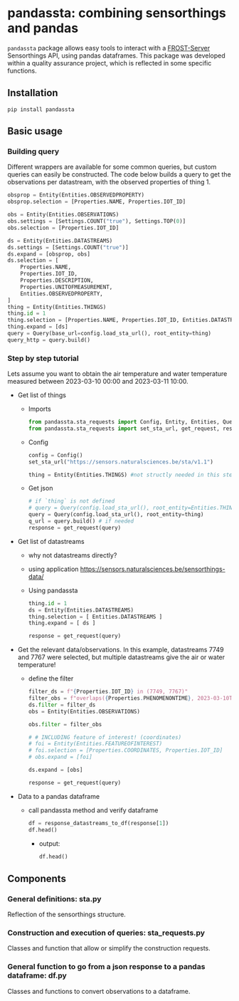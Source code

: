 # pandassta: combining sensorthings and pandas 

`pandassta` package allows easy tools to interact with a [FROST-Server](https://www.iosb.fraunhofer.de/en/projects-and-products/frost-server.html) Sensorthings API, using pandas dataframes.
This package was developed within a quality assurance project, which is reflected in some specific functions.

## Installation

```shell
pip install pandassta
```

## Basic usage

### Building query

Different wrappers are available for some common queries, but custom queries can easily be constructed.
The code below builds a query to get the observations per datastream, with the observed properties of thing 1.

```python
obsprop = Entity(Entities.OBSERVEDPROPERTY)
obsprop.selection = [Properties.NAME, Properties.IOT_ID]

obs = Entity(Entities.OBSERVATIONS)
obs.settings = [Settings.COUNT("true"), Settings.TOP(0)]
obs.selection = [Properties.IOT_ID]

ds = Entity(Entities.DATASTREAMS)
ds.settings = [Settings.COUNT("true")]
ds.expand = [obsprop, obs]
ds.selection = [
    Properties.NAME,
    Properties.IOT_ID,
    Properties.DESCRIPTION,
    Properties.UNITOFMEASUREMENT,
    Entities.OBSERVEDPROPERTY,
]
thing = Entity(Entities.THINGS)
thing.id = 1
thing.selection = [Properties.NAME, Properties.IOT_ID, Entities.DATASTREAMS]
thing.expand = [ds]
query = Query(base_url=config.load_sta_url(), root_entity=thing)
query_http = query.build()
```


### Step by step tutorial 

Lets assume you want to obtain the air temperature and water temperature measured between 2023-03-10 00:00 and 2023-03-11 10:00. 

- Get list of things
	- Imports
	  
	  ```python
	  from pandassta.sta_requests import Config, Entity, Entities, Query, Properties
	  from pandassta.sta_requests import set_sta_url, get_request, response_datastreams_to_df
	  ```
	- Config
	  
	  ```python
	  config = Config()
	  set_sta_url("https://sensors.naturalsciences.be/sta/v1.1")
	  
	  thing = Entity(Entities.THINGS) #not structly needed in this step, but needed later
	  ```
	- Get json
	  
	  ```python
	  # if `thing` is not defined 
	  # query = Query(config.load_sta_url(), root_entity=Entities.THINGS)
	  query = Query(config.load_sta_url(), root_entity=thing)
	  q_url = query.build() # if needed
	  response = get_request(query)
	  ```
- Get list of datastreams
	- why not datastreams directly?
	- using application https://sensors.naturalsciences.be/sensorthings-data/
	- Using pandassta
	  
	  ```python
	  thing.id = 1
	  ds = Entity(Entities.DATASTREAMS)
	  thing.selection = [ Entities.DATASTREAMS ]
	  thing.expand = [ ds ]
	  
	  response = get_request(query)
	  ```
- Get the relevant data/observations.
    In this example, datastreams 7749 and 7767 were selected, but multiple datastreams give the air or water temperature!
	- define the filter
	  
	  ```python
	  filter_ds = f"{Properties.IOT_ID} in (7749, 7767)"
	  filter_obs = f"overlaps({Properties.PHENOMENONTIME}, 2023-03-10T00:00Z/2023-03-11T10:00Z)"
	  ds.filter = filter_ds
	  obs = Entity(Entities.OBSERVATIONS)
	  
	  obs.filter = filter_obs
	  
	  # # INCLUDING feature of interest! (coordinates)
	  # foi = Entity(Entities.FEATUREOFINTEREST)
	  # foi.selection = [Properties.COORDINATES, Properties.IOT_ID]
	  # obs.expand = [foi]
	  
	  ds.expand = [obs]
	  
	  response = get_request(query)
	  ```
- Data to a pandas dataframe
	- call pandassta method and verify dataframe
	  
	  ```python
	  df = response_datastreams_to_df(response[1])
	  df.head()
	  ```
		- output:
		  
		  ```txt
		  df.head()

## Components
### General definitions: sta.py

Reflection of the sensorthings structure.

### Construction and execution of queries: sta_requests.py

Classes and function that allow or simplify the construction requests.

### General function to go from a json response to a pandas dataframe: df.py

Classes and functions to convert observations to a dataframe.

